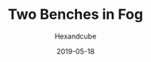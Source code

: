 ---
title: Two Benches in Fog
id: two-benches-in-fog
author: Hexandcube
category: photos
license: CC BY 4.0
licenseUrl: https://creativecommons.org/licenses/by/4.0/legalcode
resolution: 3264x2448
date: 2019-05-18
camera: Huawei LDN-L21
lens: LDN-L21 rear lens
iso: 100
focalLength: 3.462mm
shutterSpeed: 1/891
aperture: f/2.2
---